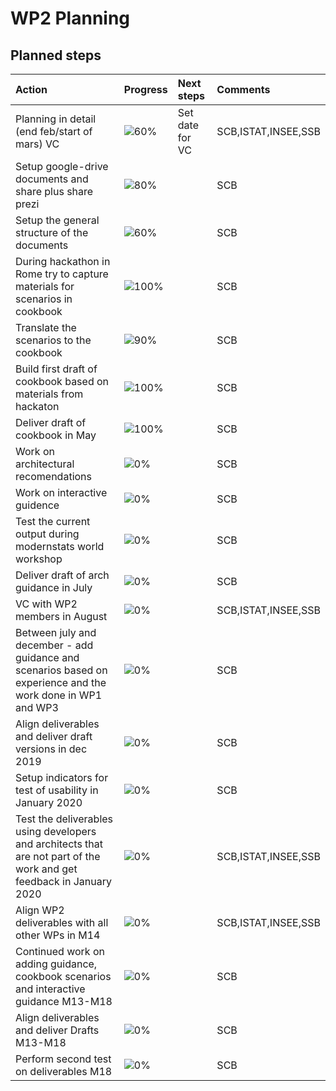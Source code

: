 ﻿# WP2 Planning

## Planned steps

| Action  | Progress | Next steps | Comments |
|:--|:--|:--|:--|
|Planning in detail (end feb/start of mars) VC|![60%](http://progressed.io/bar/30)|Set date for VC|SCB,ISTAT,INSEE,SSB|
|Setup google-drive documents and share plus share prezi|![80%](http://progressed.io/bar/20)||SCB|
|Setup the general structure of the documents|![60%](http://progressed.io/bar/60)||SCB|
|During hackathon in Rome try to capture materials for scenarios in cookbook |![100%](http://progressed.io/bar/100)||SCB|
|Translate the scenarios to the cookbook |![90%](http://progressed.io/bar/90)||SCB|
|Build first draft of cookbook based on materials from hackaton |![100%](http://progressed.io/bar/100)||SCB|
|Deliver draft of cookbook in May |![100%](http://progressed.io/bar/100)||SCB|
|Work on architectural recomendations |![0%](http://progressed.io/bar/0)||SCB|
|Work on interactive guidence |![0%](http://progressed.io/bar/0)||SCB|
|Test the current output during modernstats world workshop |![0%](http://progressed.io/bar/0)||SCB|
|Deliver draft of arch guidance in July |![0%](http://progressed.io/bar/0)||SCB|
|VC with WP2 members in August|![0%](http://progressed.io/bar/0)||SCB,ISTAT,INSEE,SSB|
|Between july and december - add guidance and scenarios based on experience and the work done in WP1 and WP3 |![0%](http://progressed.io/bar/0)||SCB|
| Align deliverables and deliver draft versions in dec 2019 |![0%](http://progressed.io/bar/0)||SCB|
|Setup indicators for test of usability in January 2020  |![0%](http://progressed.io/bar/0)||SCB|
|Test the deliverables using developers and architects that are not part of the work and get feedback in January 2020  |![0%](http://progressed.io/bar/0)||SCB,ISTAT,INSEE,SSB|
|Align WP2 deliverables with all other WPs in M14  |![0%](http://progressed.io/bar/0)||SCB,ISTAT,INSEE,SSB|
|Continued work on adding guidance, cookbook scenarios and interactive guidance M13-M18 |![0%](http://progressed.io/bar/0)||SCB |
|Align deliverables and deliver Drafts M13-M18 |![0%](http://progressed.io/bar/0)||SCB |
|Perform second test on deliverables M18 |![0%](http://progressed.io/bar/0)||SCB |
